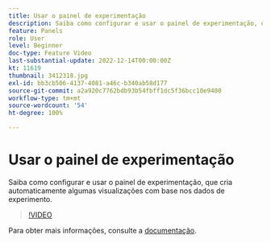 ```yaml
---
title: Usar o painel de experimentação
description: Saiba como configurar e usar o painel de experimentação, que cria automaticamente algumas visualizações com base nos dados de experimento.
feature: Panels
role: User
level: Beginner
doc-type: Feature Video
last-substantial-update: 2022-12-14T00:00:00Z
kt: 11619
thumbnail: 3412318.jpg
exl-id: bb3cb506-4137-4081-a46c-b340ab58d177
source-git-commit: a2a920c7762bdb93b54fbff1dc5f36bcc10e9400
workflow-type: tm+mt
source-wordcount: '54'
ht-degree: 100%

---
```


# Usar o painel de experimentação

Saiba como configurar e usar o painel de experimentação, que cria automaticamente algumas visualizações com base nos dados de experimento.

>[!VIDEO](https://video.tv.adobe.com/v/3412318/?quality=12&learn=on)

Para obter mais informações, consulte a [documentação](https://experienceleague.adobe.com/docs/analytics-platform/using/cja-workspace/panels/experimentation.html?lang=pt-BR).
